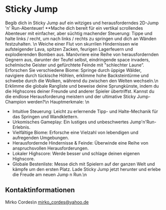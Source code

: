 # Sticky Jump
Begib dich in Sticky Jump auf ein witziges und herausforderndes 2D-Jump 'n' Run-Abenteuer!
**Mache dich bereit für ein vertikal scrollendes Abenteuer mit einfacher, aber süchtig machender Steuerung: Tippe und halte links / recht, um nach links / rechts zu springen und dich an Wänden festzuhalten. \n
Weiche einer Flut von skurrilen Hindernissen wie aufsteigender Lava, spitzen Zacken, feurigen Lagerfeuern und explodierenden Bomben aus. Manövriere eine Reihe von herausfordernden Gegnern aus, darunter der Teufel selbst, eindringende space invaders, schelmische Geister und gefürchtete Feinde mit "schlechter Laune“.
Erforschen Sie verschiedene Biome: Springe durch üppige Wälder, navigiere durch tückische Höhlen, erklimme hohe Backsteintürme und schwebe durch die Wolken, während du zwischen den Welten wechseln.\n
Erklimme die globale Rangliste und beweise deine Sprungkünste, indem du die Highscores deiner Freunde und anderer Spieler übertriffst. Kannst du die endlose Herausforderung meistern und der ultimative Sticky Jump-Champion werden?\n
Hauptmerkmale: \n
 * Intuitive Steuerung: Leicht zu erlernende Tipp- und Halte-Mechanik für das Springen und Wandklettern.
 * Urkomisches Gameplay: Ein lustiges und unbeschwertes Jump'n'Run-Erlebnis.
 * Vielfältige Biome: Erforsche eine Vielzahl von lebendigen und aufregenden Umgebungen.
 * Herausfordernde Hindernisse & Feinde: Überwinde eine Reihe von anspruchsvollen Herausforderungen.
 * Lokaler Highscore: Werde besser und schlage deinen eigenen Highscore.
 * Globale Bestenliste: Messe dich mit Spielern auf der ganzen Welt und kämpfe um den ersten Platz.
Lade Sticky Jump jetzt herunter und erlebe die Freude am neuen Jump n Run.\n

## Kontaktinformationen
Mirko Cordes\n
mirko_cordes@yahoo.de

